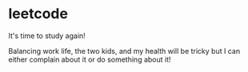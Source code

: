 # leetcode
It's time to study again!

Balancing work life, the two kids, and my health will be tricky but I can either complain about it or do something about it!
